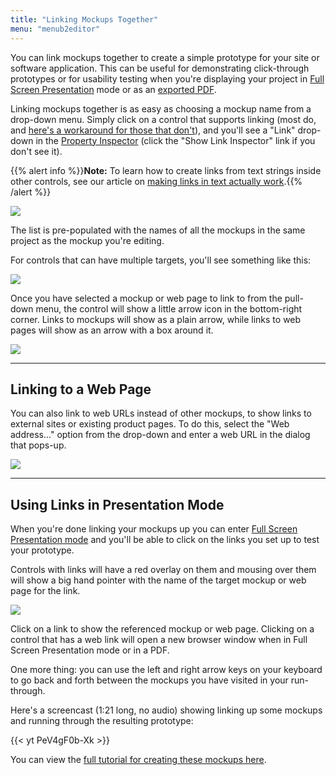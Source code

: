 ```yaml
---
title: "Linking Mockups Together"
menu: "menub2editor"
---
```


You can link mockups together to create a simple prototype for your site or software application. This can be useful for demonstrating click-through prototypes or for usability testing when you're displaying your project in [Full Screen Presentation](../fullscreen/) mode or as an [exported PDF](../exporting/#exporting-to-pdf).

Linking mockups together is as easy as choosing a mockup name from a drop-down menu. Simply click on a control that supports linking (most do, and [here's a workaround for those that don't](https://support.balsamiq.com/tutorials/hotareas/)), and you'll see a "Link" drop-down in the [Property Inspector](../inspector/) (click the "Show Link Inspector" link if you don't see it).

{{% alert info %}}**Note:** To learn how to create links from text strings inside other controls, see our article on [making links in text actually work](../text/#making-links-in-text-actually-work).{{% /alert %}}

![](http://media.balsamiq.com/img/support/docs/m4d/link_inspector.png)

The list is pre-populated with the names of all the mockups in the same project as the mockup you're editing. 

For controls that can have multiple targets, you'll see something like this:

![](http://media.balsamiq.com/img/support/docs/m4d/link_inspector_multi.png)

Once you have selected a mockup or web page to link to from the pull-down menu, the control will show a little arrow icon in the bottom-right corner. Links to mockups will show as a plain arrow, while links to web pages will show as an arrow with a box around it.

![](http://media.balsamiq.com/img/support/docs/m4d/button_link.png)

---

## Linking to a Web Page

You can also link to web URLs instead of other mockups, to show links to external sites or existing product pages. To do this, select the "Web address..." option from the drop-down and enter a web URL in the dialog that pops-up.

![](http://media.balsamiq.com/img/support/docs/m4d/linktourl.png)

---
## Using Links in Presentation Mode

When you're done linking your mockups up you can enter [Full Screen Presentation mode](../fullscreen/) and you'll be able to click on the links you set up to test your prototype.

Controls with links will have a red overlay on them and mousing over them will show a big hand pointer with the name of the target mockup or web page for the link.

![](http://media.balsamiq.com/img/support/docs/m4d/bighand.png)

Click on a link to show the referenced mockup or web page. Clicking on a control that has a web link will open a new browser window when in Full Screen Presentation mode or in a PDF.

One more thing: you can use the left and right arrow keys on your keyboard to go back and forth between the mockups you have visited in your run-through.

Here's a screencast (1:21 long, no audio) showing linking up some mockups and running through the resulting prototype:

{{< yt PeV4gF0b-Xk >}}

You can view the [full tutorial for creating these mockups here](https://support.balsamiq.com/tutorials/mobileapplication/).